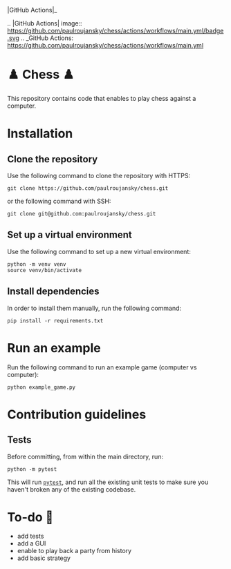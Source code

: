 |GitHub Actions|_

.. |GitHub Actions| image:: https://github.com/paulroujansky/chess/actions/workflows/main.yml/badge.svg
.. _GitHub Actions: https://github.com/paulroujansky/chess/actions/workflows/main.yml

# :chess_pawn: Chess :chess_pawn:

This repository contains code that enables to play chess against a computer.

# Installation

## Clone the repository

Use the following command to clone the repository with HTTPS:
```
git clone https://github.com/paulroujansky/chess.git
```

or the following command with SSH:
```
git clone git@github.com:paulroujansky/chess.git
```

## Set up a virtual environment

Use the following command to set up a new virtual environment:
```
python -m venv venv
source venv/bin/activate
```

## Install dependencies

In order to install them manually, run the following command:
```
pip install -r requirements.txt
```

# Run an example

Run the following command to run an example game (computer vs computer):
```
python example_game.py
```

# Contribution guidelines

## Tests

Before committing, from within the main directory, run:

```
python -m pytest
```

This will run [`pytest`](https://docs.pytest.org/en/latest/), and run all the existing unit tests to make sure you haven't broken any of the existing codebase.

# To-do :memo:
- add tests
- add a GUI
- enable to play back a party from history
- add basic strategy
